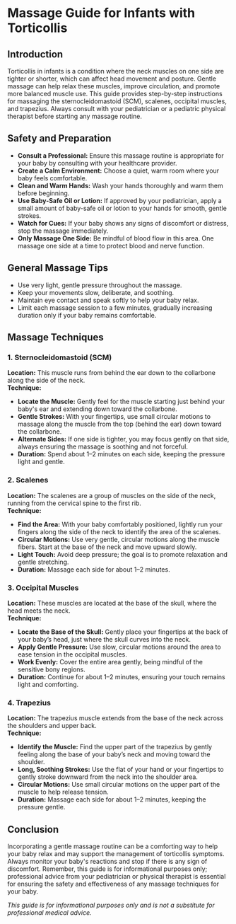 # Massage Guide for Infants with Torticollis

## Introduction
Torticollis in infants is a condition where the neck muscles on one side are tighter or shorter, which can affect head movement and posture. Gentle massage can help relax these muscles, improve circulation, and promote more balanced muscle use. This guide provides step-by-step instructions for massaging the sternocleidomastoid (SCM), scalenes, occipital muscles, and trapezius. Always consult with your pediatrician or a pediatric physical therapist before starting any massage routine.

## Safety and Preparation
- **Consult a Professional:** Ensure this massage routine is appropriate for your baby by consulting with your healthcare provider.
- **Create a Calm Environment:** Choose a quiet, warm room where your baby feels comfortable.
- **Clean and Warm Hands:** Wash your hands thoroughly and warm them before beginning.
- **Use Baby-Safe Oil or Lotion:** If approved by your pediatrician, apply a small amount of baby-safe oil or lotion to your hands for smooth, gentle strokes.
- **Watch for Cues:** If your baby shows any signs of discomfort or distress, stop the massage immediately.
- **Only Massage One Side:** Be mindful of blood flow in this area.  One massage one side at a time to protect blood and nerve function.

## General Massage Tips
- Use very light, gentle pressure throughout the massage.
- Keep your movements slow, deliberate, and soothing.
- Maintain eye contact and speak softly to help your baby relax.
- Limit each massage session to a few minutes, gradually increasing duration only if your baby remains comfortable.

## Massage Techniques

### 1. Sternocleidomastoid (SCM)
**Location:** This muscle runs from behind the ear down to the collarbone along the side of the neck.  
**Technique:**
- **Locate the Muscle:** Gently feel for the muscle starting just behind your baby's ear and extending down toward the collarbone.
- **Gentle Strokes:** With your fingertips, use small circular motions to massage along the muscle from the top (behind the ear) down toward the collarbone.
- **Alternate Sides:** If one side is tighter, you may focus gently on that side, always ensuring the massage is soothing and not forceful.
- **Duration:** Spend about 1–2 minutes on each side, keeping the pressure light and gentle.

### 2. Scalenes
**Location:** The scalenes are a group of muscles on the side of the neck, running from the cervical spine to the first rib.  
**Technique:**
- **Find the Area:** With your baby comfortably positioned, lightly run your fingers along the side of the neck to identify the area of the scalenes.
- **Circular Motions:** Use very gentle, circular motions along the muscle fibers. Start at the base of the neck and move upward slowly.
- **Light Touch:** Avoid deep pressure; the goal is to promote relaxation and gentle stretching.
- **Duration:** Massage each side for about 1–2 minutes.

### 3. Occipital Muscles
**Location:** These muscles are located at the base of the skull, where the head meets the neck.  
**Technique:**
- **Locate the Base of the Skull:** Gently place your fingertips at the back of your baby’s head, just where the skull curves into the neck.
- **Apply Gentle Pressure:** Use slow, circular motions around the area to ease tension in the occipital muscles.
- **Work Evenly:** Cover the entire area gently, being mindful of the sensitive bony regions.
- **Duration:** Continue for about 1–2 minutes, ensuring your touch remains light and comforting.

### 4. Trapezius
**Location:** The trapezius muscle extends from the base of the neck across the shoulders and upper back.  
**Technique:**
- **Identify the Muscle:** Find the upper part of the trapezius by gently feeling along the base of your baby’s neck and moving toward the shoulder.
- **Long, Soothing Strokes:** Use the flat of your hand or your fingertips to gently stroke downward from the neck into the shoulder area.
- **Circular Motions:** Use small circular motions on the upper part of the muscle to help release tension.
- **Duration:** Massage each side for about 1–2 minutes, keeping the pressure gentle.

## Conclusion
Incorporating a gentle massage routine can be a comforting way to help your baby relax and may support the management of torticollis symptoms. Always monitor your baby's reactions and stop if there is any sign of discomfort. Remember, this guide is for informational purposes only; professional advice from your pediatrician or physical therapist is essential for ensuring the safety and effectiveness of any massage techniques for your baby.

*This guide is for informational purposes only and is not a substitute for professional medical advice.*
